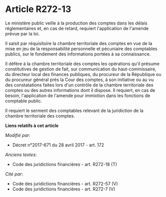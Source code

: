 # Article R272-13

Le ministère public veille à la production des comptes dans les délais réglementaires et, en cas de retard, requiert
l'application de l'amende prévue par la loi.

Il saisit par réquisitoire la chambre territoriale des comptes en vue de la mise en jeu de la responsabilité personnelle et
pécuniaire des comptables publics, sur le fondement des informations portées à sa connaissance.

Il défère à la chambre territoriale des comptes les opérations qu'il présume constitutives de gestion de fait, sur
communication du haut-commissaire, du directeur local des finances publiques, du procureur de la République ou du procureur
général près la Cour des comptes, à son initiative ou au vu des constatations faites lors d'un contrôle de la chambre
territoriale des comptes ou des autres informations dont il dispose. Il requiert, en cas de besoin, l'application de l'amende
pour immixtion dans les fonctions de comptable public.

Il requiert le serment des comptables relevant de la juridiction de la chambre territoriale des comptes.

**Liens relatifs à cet article**

_Modifié par_:

  - Décret n°2017-671 du 28 avril 2017 - art. 172

_Anciens textes_:

  - Code des juridictions financières - art. R272-18 (T)

_Cité par_:

  - Code des juridictions financières - art. R272-57 (V)
  - Code des juridictions financières - art. R272-7 (V)
